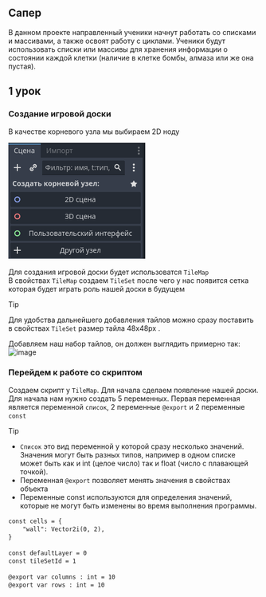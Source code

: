 ## Сапер
В данном проекте направленный ученики начнут работать со списками и массивами, а также освоят работу с циклами. Ученики будут использовать списки или массивы для хранения информации о состоянии каждой клетки (наличие в клетке бомбы, алмаза или же она пустая).

## 1 урок

### Создание игровой доски

В качестве корневого узла мы выбираем 2D ноду

<img src="https://github.com/Sindikaty/byteschool/blob/patch-1/Miner/img/2D.png?raw=true">

Для создания игровой доски будет использоватся `TileMap` <br>
В свойствах `TileMap` создаем `TileSet` после чего у нас появится сетка которая будет играть роль нашей доски в будущем
> [!Tip]
>  Для удобства дальнейшего добавления тайлов можно сразу поставить в свойствах `TileSet` размер тайла 48x48px .<br>

Добавляем наш набор тайлов, он должен выглядить примерно так:
![image](https://github.com/Sindikaty/byteschool/assets/158248099/bcd51ef5-c1ba-401f-af4c-4871413c440b)

### Перейдем к работе со скриптом

Создаем скрипт у `TileMap`. Для начала сделаем появление нашей доски. Для начала нам нужно создать 5 переменных. Первая переменная является переменной `список`, 2 переменные `@export` и 2 переменные `const`
> [!Tip]
> * `Список` это вид переменной у которой сразу несколько значений. Значения могут быть разных типов, например в одном списке может быть как и int (целое число) так и float (число с плавающей точкой). <br>
> * Переменная `@export` позволяет менять значения в свойствах объекта <br>
> * Переменные const используются для определения значений, которые не могут быть изменены во время выполнения программы. <br>
```gdscript
const cells = {
	"wall": Vector2i(0, 2),
}

const defaultLayer = 0
const tileSetId = 1

@export var columns : int = 10
@export var rows : int = 10

```
